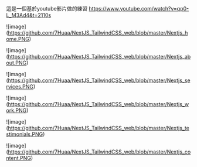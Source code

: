 這是一個基於youtube影片做的練習  https://www.youtube.com/watch?v=qp0-L_M3Ad4&t=2110s

![image] (https://github.com/7Huaa/NextJS_TailwindCSS_web/blob/master/Nextjs_home.PNG)

![image] (https://github.com/7Huaa/NextJS_TailwindCSS_web/blob/master/Nextjs_about.PNG)

![image] (https://github.com/7Huaa/NextJS_TailwindCSS_web/blob/master/Nextjs_services.PNG)

![image] (https://github.com/7Huaa/NextJS_TailwindCSS_web/blob/master/Nextjs_work.PNG)

![image] (https://github.com/7Huaa/NextJS_TailwindCSS_web/blob/master/Nextjs_testimonials.PNG)

![image] (https://github.com/7Huaa/NextJS_TailwindCSS_web/blob/master/Nextjs_content.PNG)
